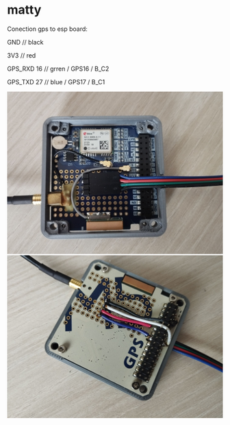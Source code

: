 # matty
Conection gps to esp board:

GND                    // black

3V3                    // red

GPS_RXD       16       // grren  / GPS16 / B_C2

GPS_TXD       27       // blue   / GPS17 / B_C1  

![GPS connection](../../Images/gps1.jpg)
![GPS connection](../../Images/gps2.jpg)
